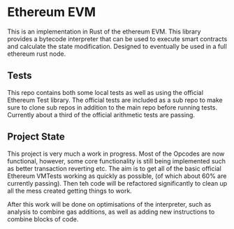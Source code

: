 # Ethereum EVM

This is an implementation in Rust of the ethereum EVM. This library provides a bytecode interpreter that can be used to execute smart contracts and calculate the state modification. Designed to eventually be used in a full ethereum rust node.

## Tests

This repo contains both some local tests as well as using the official Ethereum Test library. The official tests are included as a sub repo to make sure to clone sub repos in addition to the main repo before running tests. Currently about a third of the official arithmetic tests are passing.

## Project State

This project is very much a work in progress. Most of the Opcodes are now functional, however, some core functionality is still being implemented such as better transaction reverting etc. The aim is to get all of the basic official Ethereum VMTests working as quickly as possible, (of which about 60% are currently passing). Then teh code will be refactored significantly to clean up all the mess created getting things to work.

After this work will be done on optimisations of the interpreter, such as analysis to combine gas additions, as well as adding new instructions to combine blocks of code.
